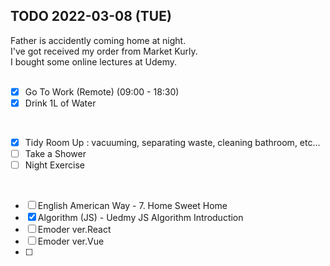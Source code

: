 ## TODO 2022-03-08 (TUE)

Father is accidently coming home at night.
<br>
I've got received my order from Market Kurly. 
<br>
I bought some online lectures at Udemy. 
<br><br>

- [x] Go To Work (Remote) (09:00 - 18:30)
- [x] Drink 1L of Water
<br>

- [x] Tidy Room Up : vacuuming, separating waste, cleaning bathroom, etc...
- [ ] Take a Shower
- [ ] Night Exercise 
<br>

- [ ] English American Way - 7. Home Sweet Home
- [x] Algorithm (JS) - Uedmy JS Algorithm Introduction
- [ ] Emoder ver.React 
- [ ] Emoder ver.Vue
- [ ] 